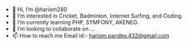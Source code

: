 - 👋 Hi, I’m @hariom280
- 👀 I’m interested in Cricket, Badminton, Internet Surfing, and Coding.
- 🌱 I’m currently learning PHP, SYMFONY, AKENEO.
- 💞️ I’m looking to collaborate on ...
- 📫 How to reach me Email id:- hariom.pandey.432@gmail.com

<!---
hariom280/hariom280 is a ✨ special ✨ repository because its `README.md` (this file) appears on your GitHub profile.
You can click the Preview link to take a look at your changes.
--->
